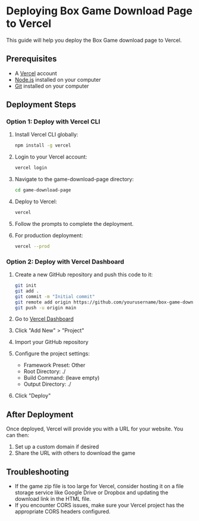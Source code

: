 # Deploying Box Game Download Page to Vercel

This guide will help you deploy the Box Game download page to Vercel.

## Prerequisites

- A [Vercel](https://vercel.com) account
- [Node.js](https://nodejs.org) installed on your computer
- [Git](https://git-scm.com) installed on your computer

## Deployment Steps

### Option 1: Deploy with Vercel CLI

1. Install Vercel CLI globally:
   ```bash
   npm install -g vercel
   ```

2. Login to your Vercel account:
   ```bash
   vercel login
   ```

3. Navigate to the game-download-page directory:
   ```bash
   cd game-download-page
   ```

4. Deploy to Vercel:
   ```bash
   vercel
   ```

5. Follow the prompts to complete the deployment.

6. For production deployment:
   ```bash
   vercel --prod
   ```

### Option 2: Deploy with Vercel Dashboard

1. Create a new GitHub repository and push this code to it:
   ```bash
   git init
   git add .
   git commit -m "Initial commit"
   git remote add origin https://github.com/yourusername/box-game-download.git
   git push -u origin main
   ```

2. Go to [Vercel Dashboard](https://vercel.com/dashboard)

3. Click "Add New" > "Project"

4. Import your GitHub repository

5. Configure the project settings:
   - Framework Preset: Other
   - Root Directory: ./
   - Build Command: (leave empty)
   - Output Directory: ./

6. Click "Deploy"

## After Deployment

Once deployed, Vercel will provide you with a URL for your website. You can then:

1. Set up a custom domain if desired
2. Share the URL with others to download the game

## Troubleshooting

- If the game zip file is too large for Vercel, consider hosting it on a file storage service like Google Drive or Dropbox and updating the download link in the HTML file.
- If you encounter CORS issues, make sure your Vercel project has the appropriate CORS headers configured.